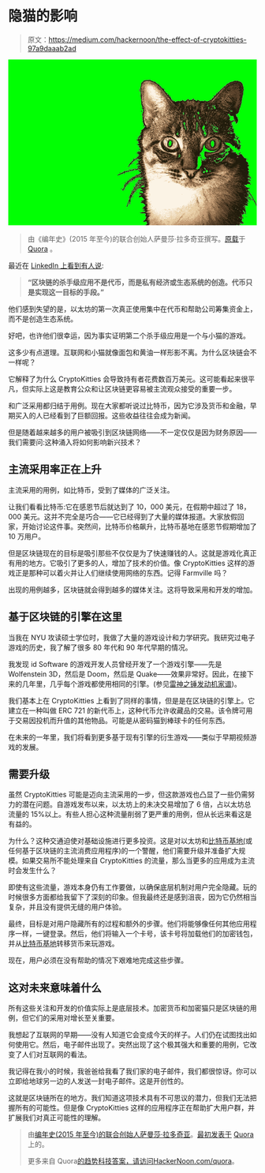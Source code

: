 # 隐猫的影响

> 原文：<https://medium.com/hackernoon/the-effect-of-cryptokitties-97a9daaab2ad>

![](img/831198064c9b4b7ec91a301fccb01827.png)

> 由《编年史》(2015 年至今)的联合创始人萨曼莎·拉多奇亚撰写。[原载](https://www.quora.com/Did-this-CryptoKitties-cripple-Ethereum-If-so-what-are-the-possible-outcomes/answer/Samantha-Radocchia)于 [Quora](http://quora.com?ref=hackernoon) 。

最近在 [LinkedIn 上看到有人说](https://www.linkedin.com/feed/update/urn:li:activity:6341033010292490240):

> **“区块链的杀手级应用不是代币，而是私有经济或生态系统的创造。代币只是实现这一目标的手段。”**

他们感到失望的是，以太坊的第一次真正使用集中在代币和帮助公司筹集资金上，而不是创造生态系统。

好吧，也许他们很幸运，因为事实证明第二个杀手级应用是一个与小猫的游戏。

这多少有点道理。互联网和小猫就像面包和黄油一样形影不离。为什么区块链会不一样呢？

它解释了为什么 CryptoKitties 会导致持有者花费数百万美元。这可能看起来很平凡，但实际上这是教育公众和让区块链更容易被主流观众接受的重要一步。

和广泛采用都归结于用例。现在大家都听说过比特币，因为它涉及货币和金融，早期买入的人已经看到了巨额回报。这些收益往往会成为新闻。

但是随着越来越多的用户被吸引到区块链网络——不一定仅仅是因为财务原因——我们需要问:这种涌入将如何影响新兴技术？

## **主流采用率正在上升**

主流采用的用例，如比特币，受到了媒体的广泛关注。

让我们看看比特币:它在感恩节后就达到了 10，000 美元，在假期中超过了 18，000 美元。这并不完全是巧合——它已经得到了大量的媒体报道。大家放假回家，开始讨论这件事。突然间，比特币价格飙升，比特币基地在感恩节假期增加了 10 万用户。

但是区块链现在的目标是吸引那些不仅仅是为了快速赚钱的人。这就是游戏化真正有用的地方。它吸引了更多的人，增加了技术的价值。像 CryptoKitties 这样的游戏正是那种可以着火并让人们继续使用网络的东西。记得 Farmville 吗？

出现的用例越多，区块链就会得到越多的媒体关注。这将导致采用和开发的增加。

## **基于区块链的引擎在这里**

当我在 NYU 攻读硕士学位时，我做了大量的游戏设计和力学研究。我研究过电子游戏的历史，我了解了很多 80 年代和 90 年代早期的情况。

我发现 id Software 的游戏开发人员曾经开发了一个游戏引擎——先是 Wolfenstein 3D，然后是 Doom，然后是 Quake——效果非常好。因此，在接下来的几年里，几乎每个游戏都使用相同的引擎。(参见[雷神之锤发动机家谱](https://upload.wikimedia.org/wikipedia/commons/6/63/Quake_-_family_tree.svg))。

我们基本上在 CryptoKitties 上看到了同样的事情，但是是在区块链的引擎上。它建立在一种叫做 ERC 721 的新代币上，这种代币允许收藏品的交易。该令牌可用于交易因投机而升值的其他物品。可能是从密码猫到棒球卡的任何东西。

在未来的一年里，我们将看到更多基于现有引擎的衍生游戏——类似于早期视频游戏的发展。

## **需要升级**

虽然 CryptoKitties 可能是迈向主流采用的一步，但这款游戏也凸显了一些仍需努力的潜在问题。自游戏发布以来，以太坊上的未决交易增加了 6 倍，占以太坊总流量的 15%以上。有些人担心这种流量削弱了更严重的用例，但从长远来看这是有益的。

为什么？这种交通迫使对基础设施进行更多投资。这是对以太坊和[比特币基地(](https://www.coinbase.com/join/576c994f6bd4be01bd000c3f)或任何基于区块链的主流消费应用程序)的一个警醒，他们需要升级并准备扩大规模。如果交易所不能处理来自 CryptoKitties 的流量，那么当更多的应用成为主流时会发生什么？

即使有这些流量，游戏本身仍有工作要做，以确保底层机制对用户完全隐藏。玩的时候很多方面都给我留下了深刻的印象。但我最终还是感到沮丧，因为它仍然相当复杂，并且没有提供无缝的用户体验。

最终，目标是对用户隐藏所有的过程和额外的步骤。他们将能够像任何其他应用程序一样，一键登录。然后，他们将输入一个卡号，该卡号将加载他们的加密钱包，并从[比特币基地](https://www.coinbase.com/join/576c994f6bd4be01bd000c3f)转移货币来玩游戏。

现在，用户必须在没有帮助的情况下艰难地完成这些步骤。

## **这对未来意味着什么**

所有这些关注和开发的价值实际上是底层技术。加密货币和加密猫只是区块链的用例，但它们的采用对增长至关重要。

我想起了互联网的早期——没有人知道它会变成今天的样子。人们仍在试图找出如何使用它。然后，电子邮件出现了。突然出现了这个极其强大和重要的用例，它改变了人们对互联网的看法。

我记得在我小的时候，我爸爸给我看了我们家的电子邮件，我们都很惊讶。你可以立即给地球另一边的人发送一封电子邮件。这是开创性的。

这就是区块链所在的地方。我们知道这项技术具有不可思议的潜力，但我们无法把握所有的可能性。但是像 CryptoKitties 这样的应用程序正在帮助扩大用户群，并扩展我们对真正可能性的理解。

> 由[编年史(2015 年至今)的联合创始人萨曼莎·拉多奇亚](https://www.quora.com/profile/Samantha-Radocchia)。[最初发表于](https://www.quora.com/Did-this-CryptoKitties-cripple-Ethereum-If-so-what-are-the-possible-outcomes/answer/Samantha-Radocchia) [Quora](http://quora.com?ref=hackernoon) 上的。
> 
> 更多来自 Quora[的趋势科技答案，请访问](https://medium.com/u/3853f85f7d5e?source=post_page-----97a9daaab2ad--------------------------------)[HackerNoon.com/quora](https://hackernoon.com/quora/home)。